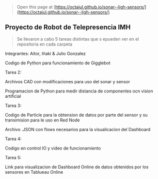 
> Open this page at [https://octajul.github.io/sonar--ligh-sensors/](https://octajul.github.io/sonar--ligh-sensors/)

## Proyecto de Robot de Telepresencia IMH

>Se llevaron a cabo 5 tareas distintas que s epueden ver en el repositoria en cada carpeta
>

Integrantes: Aitor, Iñaki & Julio Gonzalez



Codigo de Python para funcionamiento de Gigglebot

Tarea 2: 

Archivos CAD con modificaciones para uso del sonar y sensor

Programacion de Python para medir distancia de componentes ocn vision artificial

Tarea 3: 

Codigo de Particle para la obtension de datos por parte del sensor y su transimision para le uso en Red Node

Archivo .JSON con flows necesarios para la visualicacion del Dashboard

Tarea 4: 

Codigo en control IO y video de funcionamiento 

Tarea 5:

Link para visualizacion de Dashboard Online de datos obtenidos por los sensores en Tablueau Online
